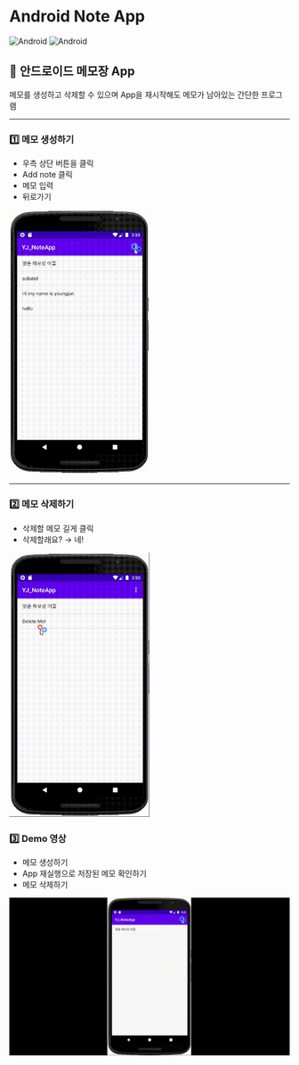 # Android Note App

![Android](https://img.shields.io/badge/-Android-blue?logo=Android)
![Android](https://img.shields.io/badge/-메모장-CC9900?logo=java)  

## 📕 안드로이드 메모장 App

메모를 생성하고 삭제할 수 있으며 App을 재시작해도 메모가 남아있는 간단한 프로그램

---

### 1️⃣ 메모 생성하기

- 우측 상단 버튼을 클릭
- Add note 클릭
- 메모 입력
- 뒤로가기

<img src="img/Demo(1).gif" width="50%" height="50%">

---

### 2️⃣ 메모 삭제하기

- 삭제할 메모 길게 클릭
- 삭제할래요? → 네!

<img src="img/Demo(2).gif" width="50%" height="50%">

### 3️⃣ Demo 영상

- 메모 생성하기
- App 재실행으로 저장된 메모 확인하기
- 메모 삭제하기

<img src="img/Demo(3).gif" width="100%" height="100%">
